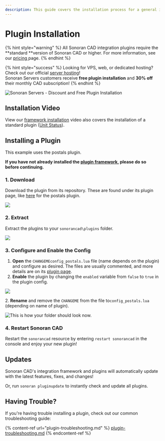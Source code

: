 ```yaml
---
description: This guide covers the installation process for a general integration plugin.
---
```


# Plugin Installation

{% hint style="warning" %}
All Sonoran CAD integration plugins require the **standard **version of Sonoran CAD or higher. For more information, see our [pricing ](../../../pricing/faq/)page.
{% endhint %}

{% hint style="success" %}
Looking for VPS, web, or dedicated hosting? Check out our official [server hosting](../../../other-products/server-hosting.md)!\
Sonoran Servers customers receive **free plugin installation** and **30% off** their monthly CAD subscription!
{% endhint %}

![Sonoran Servers - Discount and Free Plugin Installation](../../../.gitbook/assets/banner\_3.png)

## Installation Video

View our [framework installation](https://youtu.be/EsQWGnyrvm8) video also covers the installation of a standard plugin ([Unit Status](../available-plugins/unit-status.md)).

## Installing a Plugin

This example uses the postals plugin.

**If you have not already installed the **[**plugin framework**](../framework-installation.md)**, please do so before continuing.**

### 1. Download

Download the plugin from its repository. These are found under its plugin page, like [here](../available-plugins/postals.md) for the postals plugin.

![](../../../.gitbook/assets/plugin\_1.png)

### 2. Extract

Extract the plugins to your `sonorancad\plugins` folder.

![](../../../.gitbook/assets/plugin\_2.png)

### 3. Configure and Enable the Config

1. **Open** the `CHANGEMEconfig_postals.lua` file (name depends on the plugin) and configure as desired. The files are usually commented, and more details are on its [plugin page](../available-plugins/postals.md). 
2. **Enable** the plugin by changing the `enabled` variable from `false` to `true` in the plugin config.

![](../../../.gitbook/assets/screen-shot-2020-05-25-at-10.00.45-pm.png)

2\. **Rename** and remove the `CHANGEME` from the file to`config_postals.lua` (depending on name of plugin).

![This is how your folder should look now.](../../../.gitbook/assets/plugin\_3.png)

### 4. Restart Sonoran CAD

Restart the `sonorancad` resource by entering `restart sonorancad` in the console and enjoy your new plugin!

## Updates

Sonoran CAD's integration framework and plugins will automatically update with the latest features, fixes, and changes!

Or, run `sonoran pluginupdate` to instantly check and update all plugins.

## Having Trouble?

If you're having trouble installing a plugin, check out our common troubleshooting guide:

{% content-ref url="plugin-troubleshooting.md" %}
[plugin-troubleshooting.md](plugin-troubleshooting.md)
{% endcontent-ref %}

